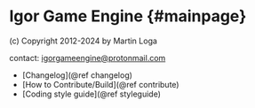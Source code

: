 Igor Game Engine                                    {#mainpage}
================

(c) Copyright 2012-2024 by Martin Loga
    
contact: igorgameengine@protonmail.com

 - [Changelog](@ref changelog)
 - [How to Contribute/Build](@ref contribute)
 - [Coding style guide](@ref styleguide)
 
  
